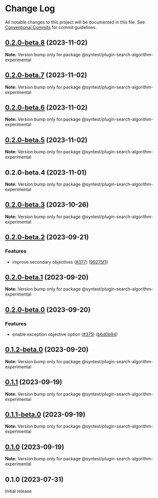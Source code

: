 # Change Log

All notable changes to this project will be documented in this file.
See [Conventional Commits](https://conventionalcommits.org) for commit guidelines.

## [0.2.0-beta.8](https://github.com/syntest-framework/syntest-framework/compare/@syntest/plugin-search-algorithm-experimental@0.2.0-beta.7...@syntest/plugin-search-algorithm-experimental@0.2.0-beta.8) (2023-11-02)

**Note:** Version bump only for package @syntest/plugin-search-algorithm-experimental

## [0.2.0-beta.7](https://github.com/syntest-framework/syntest-framework/compare/@syntest/plugin-search-algorithm-experimental@0.2.0-beta.6...@syntest/plugin-search-algorithm-experimental@0.2.0-beta.7) (2023-11-02)

**Note:** Version bump only for package @syntest/plugin-search-algorithm-experimental

## [0.2.0-beta.6](https://github.com/syntest-framework/syntest-framework/compare/@syntest/plugin-search-algorithm-experimental@0.2.0-beta.5...@syntest/plugin-search-algorithm-experimental@0.2.0-beta.6) (2023-11-02)

**Note:** Version bump only for package @syntest/plugin-search-algorithm-experimental

## [0.2.0-beta.5](https://github.com/syntest-framework/syntest-framework/compare/@syntest/plugin-search-algorithm-experimental@0.2.0-beta.4...@syntest/plugin-search-algorithm-experimental@0.2.0-beta.5) (2023-11-02)

**Note:** Version bump only for package @syntest/plugin-search-algorithm-experimental

## 0.2.0-beta.4 (2023-11-01)

**Note:** Version bump only for package @syntest/plugin-search-algorithm-experimental

## [0.2.0-beta.3](https://github.com/syntest-framework/syntest-framework/compare/@syntest/plugin-search-algorithm-experimental@0.2.0-beta.2...@syntest/plugin-search-algorithm-experimental@0.2.0-beta.3) (2023-10-26)

**Note:** Version bump only for package @syntest/plugin-search-algorithm-experimental

## [0.2.0-beta.2](https://github.com/syntest-framework/syntest-framework/compare/@syntest/plugin-search-algorithm-experimental@0.2.0-beta.1...@syntest/plugin-search-algorithm-experimental@0.2.0-beta.2) (2023-09-21)

### Features

- improve secondary objectives ([#377](https://github.com/syntest-framework/syntest-framework/issues/377)) ([99275f1](https://github.com/syntest-framework/syntest-framework/commit/99275f111abe675e10f5a04b271e61d8ff0b0789))

## [0.2.0-beta.1](https://github.com/syntest-framework/syntest-framework/compare/@syntest/plugin-search-algorithm-experimental@0.2.0-beta.0...@syntest/plugin-search-algorithm-experimental@0.2.0-beta.1) (2023-09-20)

**Note:** Version bump only for package @syntest/plugin-search-algorithm-experimental

## [0.2.0-beta.0](https://github.com/syntest-framework/syntest-framework/compare/@syntest/plugin-search-algorithm-experimental@0.1.2-beta.0...@syntest/plugin-search-algorithm-experimental@0.2.0-beta.0) (2023-09-20)

### Features

- enable exception objective option ([#375](https://github.com/syntest-framework/syntest-framework/issues/375)) ([b6d0b94](https://github.com/syntest-framework/syntest-framework/commit/b6d0b949b6eaa8dd89410f0e72b564d649d65e7b))

## [0.1.2-beta.0](https://github.com/syntest-framework/syntest-framework/compare/@syntest/plugin-search-algorithm-experimental@0.1.1...@syntest/plugin-search-algorithm-experimental@0.1.2-beta.0) (2023-09-20)

**Note:** Version bump only for package @syntest/plugin-search-algorithm-experimental

## [0.1.1](https://github.com/syntest-framework/syntest-framework/compare/@syntest/plugin-search-algorithm-experimental@0.1.1-beta.0...@syntest/plugin-search-algorithm-experimental@0.1.1) (2023-09-19)

**Note:** Version bump only for package @syntest/plugin-search-algorithm-experimental

## [0.1.1-beta.0](https://github.com/syntest-framework/syntest-framework/compare/@syntest/plugin-search-algorithm-experimental@0.1.0-beta.20...@syntest/plugin-search-algorithm-experimental@0.1.1-beta.0) (2023-09-19)

**Note:** Version bump only for package @syntest/plugin-search-algorithm-experimental

## [0.1.0](https://github.com/syntest-framework/syntest-framework/compare/@syntest/plugin-search-algorithm-experimental@0.1.0-beta.20...@syntest/plugin-search-algorithm-experimental@0.1.0) (2023-09-19)

**Note:** Version bump only for package @syntest/plugin-search-algorithm-experimental

## 0.1.0 (2023-07-31)

Initial release

